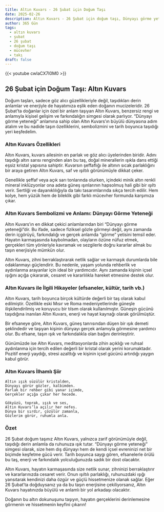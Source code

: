 ```yaml
---
title: Altın Kuvars - 26 Şubat için Doğum Taşı
date: 2025-02-26
description: Altın Kuvars - 26 Şubat için doğum taşı, Dünyayı görme yeteneği sembolü. Bu özel taşın derin anlamını öğrenin.
author: 365 Gün
tags:
  - altın kuvars
  - şubat
  - 26 şubat
  - doğum taşı
  - mücevher
  - takı
draft: false
---
```


{{< youtube cwIaCX7I0M0 >}}

## 26 Şubat için Doğum Taşı: Altın Kuvars

Doğum taşları, sadece göz alıcı güzellikleriyle değil, taşıdıkları derin anlamlar ve enerjiyle de hayatımıza eşlik eden doğanın mucizeleridir. 26 Şubat’ta doğanlar için özel bir anlam taşıyan Altın Kuvars, benzersiz rengi ve anlamıyla kişisel gelişim ve farkındalığın simgesi olarak parlıyor. “Dünyayı görme yeteneği” anlamına sahip olan Altın Kuvars’ın büyülü dünyasına adım atalım ve bu nadide taşın özelliklerini, sembolizmini ve tarih boyunca taşıdığı yeri keşfedelim.

### Altın Kuvars Özellikleri

Altın Kuvars, kuvars ailesinin en parlak ve göz alıcı üyelerinden biridir. Adını taşıdığı altın sarısı renginden alan bu taş, doğal minerallerin ışıkla dans ettiği eşsiz kristal yapısına sahiptir. Kuvarsın şeffaflığı ile altının sıcak parlaklığını bir araya getiren Altın Kuvars, saf ve ışıltılı görünümüyle dikkat çeker.

Genellikle şeffaf veya açık sarı tonlarında olurken, içindeki minik altın renkli mineral inklüzyonlar ona adeta güneş ışınlarının hapsolmuş hali gibi bir ışıltı verir. Sertliği ve dayanıklılığıyla da takı tasarımlarında sıkça tercih edilir. Hem kolye, hem yüzük hem de bileklik gibi farklı mücevher formunda karşımıza çıkar.

### Altın Kuvars Sembolizmi ve Anlamı: Dünyayı Görme Yeteneği

Altın Kuvars’ın en dikkat çekici anlamlarından biri “Dünyayı görme yeteneği”dir. Bu ifade, sadece fiziksel gözle görmeyi değil, aynı zamanda derin içgörüyü, farkındalığı ve gerçek anlamda “görme” yetisini temsil eder. Hayatın karmaşasında kaybolmadan, olayların özüne nüfuz etmek, gerçekleri tüm yönleriyle kavramak ve sezgilerle doğru kararlar almak bu taşın enerjisiyle mümkün olur.

Altın Kuvars, zihni berraklaştırarak netlik sağlar ve karmaşık durumlarda bile odaklanmayı güçlendirir. Bu nedenle, yaşam yolunda rehberlik ve aydınlanma arayanlar için ideal bir yardımcıdır. Aynı zamanda kişinin içsel ışığını açığa çıkararak, cesaret ve kararlılıkla hareket etmesine destek olur.

### Altın Kuvars ile İlgili Hikayeler (efsaneler, kültür, tarih vb.)

Altın Kuvars, tarih boyunca birçok kültürde değerli bir taş olarak kabul edilmiştir. Özellikle eski Mısır ve Roma medeniyetlerinde güneşle ilişkilendirilmiş ve koruyucu bir tılsım olarak kullanılmıştır. Güneşin gücünü taşıdığına inanılan Altın Kuvars, enerji ve hayat kaynağı olarak görülmüştür.

Bir efsaneye göre, Altın Kuvars, güneş tanrısından düşen bir ışık demeti şeklindedir ve taşıyan kişinin dünyayı gerçek anlamıyla görmesine yardımcı olur. Bu efsane, taşın ışık ve farkındalıkla olan bağını derinleştirir.

Günümüzde ise Altın Kuvars, meditasyonlarda zihin açıklığı ve ruhsal aydınlanma için tercih edilen değerli bir kristal olarak yerini korumaktadır. Pozitif enerji yaydığı, stresi azalttığı ve kişinin içsel gücünü artırdığı yaygın kabul görür.

### Altın Kuvars İlhamlı Şiir

```
Altın ışık süzülür kristalden,
Dünyayı görür gözler, kalbimden.
Parlak bir rehber gibi yanar içimde,
Gerçekler açığa çıkar her hecede.

Gökyüzü, toprak, ışık ve ses,
Altın Kuvars’la açılır her nefes.
Dünya bir sırdır, çözülür zamanla,
Gözlerim görür, ruhumla anla.
```

### Özet

26 Şubat doğum taşınız Altın Kuvars, yalnızca zarif görünümüyle değil, taşıdığı derin anlamla da ruhunuza ışık tutar. “Dünyayı görme yeteneği” simgesi olarak, size hem dış dünyayı hem de kendi içsel evreninizi net bir biçimde keşfetme gücü verir. Tarih boyunca saygı gören, efsanelerle örülü bu taş, enerji ve farkındalık yolculuğunuzda sadık bir dost olacaktır.

Altın Kuvars, hayatın karmaşasında size netlik sunar, zihninizi berraklaştırır ve kararlarınızda cesaret verir. Onun ışıltılı parlaklığı, ruhunuzdaki ışığı yansıtarak kendinizi daha özgür ve güçlü hissetmenize olanak sağlar. Eğer 26 Şubat’ta doğduysanız ya da bu taşın enerjisine çekiliyorsanız, Altın Kuvars hayatınızda büyülü ve anlamlı bir yol arkadaşı olacaktır.

Doğanın bu altın dokunuşunu taşıyın, hayatın gerçeklerini derinlemesine görmenin ve hissetmenin keyfini çıkarın!